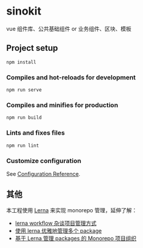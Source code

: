 # sinokit

vue 组件库、公共基础组件 or 业务组件、区块、模板

## Project setup

```
npm install
```

### Compiles and hot-reloads for development

```
npm run serve
```

### Compiles and minifies for production

```
npm run build
```

### Lints and fixes files

```
npm run lint
```

### Customize configuration

See [Configuration Reference](https://cli.vuejs.org/config/).

## 其他

本工程使用 [Lerna](https://lerna.js.org/) 来实现 monorepo 管理，延伸了解：

- [lerna workflow 杂谈项目管理方式](https://github.com/pigcan/blog/issues/16)
- [使用 lerna 优雅地管理多个 package](https://zhuanlan.zhihu.com/p/35237759)
- [基于 Lerna 管理 packages 的 Monorepo 项目组织](http://www.redream.cn/2020/04/23/%E5%9F%BA%E4%BA%8E-lerna-%E7%AE%A1%E7%90%86-packages-%E7%9A%84-monorepo-%E9%A1%B9%E7%9B%AE%E7%BB%84%E7%BB%87/)
